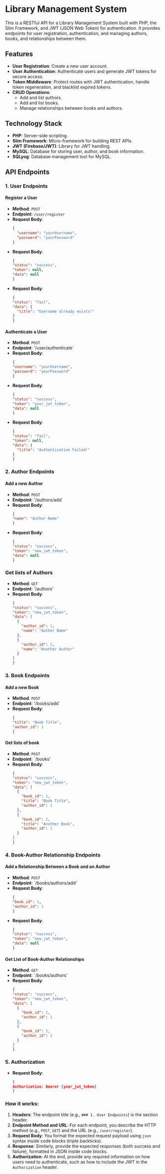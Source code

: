 
# Library Management System

This is a RESTful API for a Library Management System built with PHP, the Slim Framework, and JWT (JSON Web Token) for authentication. It provides endpoints for user registration, authentication, and managing authors, books, and relationships between them.

## Features

- **User Registration**: Create a new user account.
- **User Authentication**: Authenticate users and generate JWT tokens for secure access.
- **Token Middleware**: Protect routes with JWT authentication, handle token regeneration, and blacklist expired tokens.
- **CRUD Operations**:
  - Add and list authors.
  - Add and list books.
  - Manage relationships between books and authors.

## Technology Stack

- **PHP**: Server-side scripting.
- **Slim Framework**: Micro-framework for building REST APIs.
- **JWT (Firebase/JWT)**: Library for JWT handling.
- **MySQL**: Database for storing user, author, and book information.
- **SQLyog**: Database management tool for MySQL.



## API Endpoints

### 1. **User Endpoints**

#### **Register a User**
- **Method**: `POST`
- **Endpoint**: `/user/register`
- **Request Body**:
  ```json
  {
    "username": "yourUsername",
    "password": "yourPassword"
  }
- **Request Body**:
  ```json
  {
  "status": "success",
  "token": null,
  "data": null
  }
- **Request Body**:
  ```json
  {
  "status": "fail",
  "data": {
    "title": "Username already exists!"
  }
  }

#### **Authenticate a User**
- **Method**: `POST`
- **Endpoint**: '/user/authenticate`
- **Request Body**:
  ```json
  {
  "username": "yourUsername",
  "password": "yourPassword"
  }
- **Request Body**:
  ```json
  {
  "status": "success",
  "token": "your_jwt_token",
  "data": null
  }
- **Request Body**:
  ```json
  {
  "status": "fail",
  "token": null,
  "data": {
    "title": "Authentication Failed!"
  }
  }

### 2. **Author Endpoints**
#### Add a new Author
- **Method**: `POST`
- **Endpoint**: '/authors/add`
- **Request Body**:
  ```json
  {
  "name": "Author Name"
  }
- **Request Body**:
  ```json
  {
  "status": "success",
  "token": "new_jwt_token",
  "data": null
  }
### Get lists of Authors
- **Method**: `GET`
- **Endpoint**: '/authors'
- **Request Body**:
  ```json
  {
  "status": "success",
  "token": "new_jwt_token",
  "data": [
    {
      "author_id": 1,
      "name": "Author Name"
    },
    {
      "author_id": 2,
      "name": "Another Author"
    }
  ]
  }

### 3. **Book Endpoints**
#### Add a new Book
- **Method**: `POST`
- **Endpoint**: '/books/add`
- **Request Body**:
  ```json
  {
  "title": "Book Title",
  "author_id": 1
  }
#### Get lists of book
- **Method**: `POST`
- **Endpoint**: `/books'
- **Request Body**:
  ```json
  {
  "status": "success",
  "token": "new_jwt_token",
  "data": [
    {
      "book_id": 1,
      "title": "Book Title",
      "author_id": 1
    },
    {
      "book_id": 2,
      "title": "Another Book",
      "author_id": 2
    }
  ]
  }
### 4. **Book-Author Relationship Endpoints**
#### Add a Relationship Between a Book and an Author
- **Method**: `POST`
- **Endpoint**: `/books/authors/add'
- **Request Body**:
  ```json
  {
  "book_id": 1,
  "author_id": 1
  }
- **Request Body**:
  ```json
  {
  "status": "success",
  "token": "new_jwt_token",
  "data": null
  }
 #### Get List of Book-Author Relationships
- **Method**: `GET`
- **Endpoint**: `/books/authors'
- **Request Body**:
  ```json
  {
  "status": "success",
  "token": "new_jwt_token",
  "data": [
    {
      "book_id": 1,
      "author_id": 1
    },
    {
      "book_id": 2,
      "author_id": 2
    }
  ]
  }

### 5. **Authorization**
- **Request Body**:
  ```json
  {
  Authorization: Bearer {your_jwt_token}
  }


### How it works:

1. **Headers**: The endpoint title (e.g., `### 1. User Endpoints`) is the section header.
2. **Endpoint Method and URL**: For each endpoint, you describe the HTTP method (e.g., `POST`, `GET`) and the URL (e.g., `/user/register`).
3. **Request Body**: You format the expected request payload using `json` syntax inside code blocks (triple backticks).
4. **Response**: Similarly, provide the expected responses (both success and failure), formatted in JSON inside code blocks.
5. **Authorization**: At the end, provide any required information on how users need to authenticate, such as how to include the JWT in the `Authorization` header.






  


  
